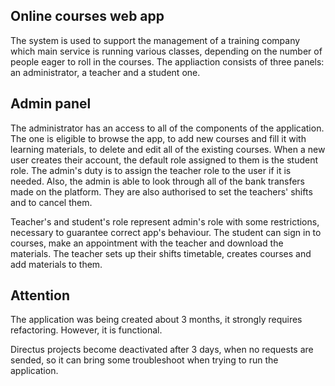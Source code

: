 Online courses web app
-------------------

The system is used to support the management of a training company which main service is running various classes,
depending on the number of people eager to roll in the courses. The appliaction consists of three panels: an administrator, a teacher and a student one.

Admin panel
-------------------

The administrator has an access to all of the components of the application. The one is eligible to browse the app, to add new courses and fill it with learning materials,
to delete and edit all of the existing courses. When a new user creates their account, the default role assigned to them is the student role.
The admin's duty is to assign the teacher role to the user if it is needed. Also, the admin is able to look through all of the bank transfers made on the platform.
They are also authorised to set the teachers' shifts and to cancel them.

Teacher's and student's role represent admin's role with some restrictions, necessary to guarantee correct app's behaviour.
The student can sign in to courses, make an appointment with the teacher and download the materials.
The teacher sets up their shifts timetable, creates courses and add materials to them.

Attention
-------------------
The application was being created about 3 months, it strongly requires refactoring. However, it is functional.

Directus projects become deactivated after 3 days, when no requests are sended, so it can bring some troubleshoot when trying to run the application.
